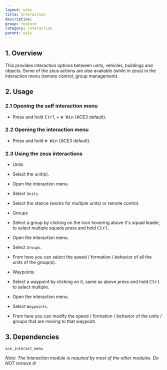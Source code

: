 ```yaml
---
layout: wiki
title: Interaction
description:
group: feature
category: interaction
parent: wiki
---
```


## 1. Overview

This provides interaction options between units, vehicles, buildings and objects.
Some of the zeus actions are also available (while in zeus) in the interaction menu (remote control, group management).

## 2. Usage

### 2.1 Opening the self interaction menu
- Press and hold <kbd>Ctrl</kbd> + <kbd>⊞&nbsp;Win</kbd> (ACE3 default).

### 2.2 Opening the interaction menu
- Press and hold <kbd>⊞&nbsp;Win</kbd> (ACE3 default).

### 2.3 Using the zeus interactions
- Units
 - Select the unit(s).
 - Open the interaction menu.
 - Select `Units`.
 - Select the stance (works for multiple units) or remote control.

- Groups
 - Select a group by clicking on the icon hovering above it's squad leader, to select multiple squads press and hold <kbd>Ctrl</kbd>.
 - Open the interaction menu.
 - Select `Groups`.
 - From here you can select the speed / formation / behavior of all the units of the group(s).
 
- Waypoints
 - Select a waypoint by clicking on it, same as above press and hold <kbd>Ctrl</kbd> to select multiple.
 - Open the interaction menu.
 - Select `Waypoints`.
 - From here you can modify the speed / formation / behavior of the units / groups that are moving to that waypoint. 
 
## 3. Dependencies

`ace_interact_menu`

*Note: The Interaction module is required by most of the other modules. Do NOT remove it!*
